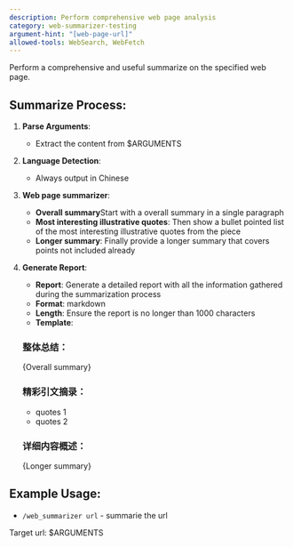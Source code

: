 ```yaml
---
description: Perform comprehensive web page analysis
category: web-summarizer-testing
argument-hint: "[web-page-url]"
allowed-tools: WebSearch, WebFetch
---
```


Perform a comprehensive and useful summarize on the specified web page.

## Summarize Process:

1. **Parse Arguments**:
   - Extract the content from $ARGUMENTS

2. **Language Detection**:
   - Always output in Chinese

3. **Web page summarizer**:
   - **Overall summary**Start with a overall summary in a single paragraph
   - **Most interesting illustrative quotes**: Then show a bullet pointed list of the most interesting illustrative quotes from the piece
   - **Longer summary**: Finally provide a longer summary that covers points not included already

4. **Generate Report**:
   - **Report**: Generate a detailed report with all the information gathered during the summarization process
   - **Format**: markdown
   - **Length**: Ensure the report is no longer than 1000 characters
   - **Template**:

   ### 整体总结：
   {Overall summary}
   ### 精彩引文摘录：
   - quotes 1
   - quotes 2
   ### 详细内容概述：
   {Longer summary}

## Example Usage:
- `/web_summarizer url` - summarie the url

Target url: $ARGUMENTS
